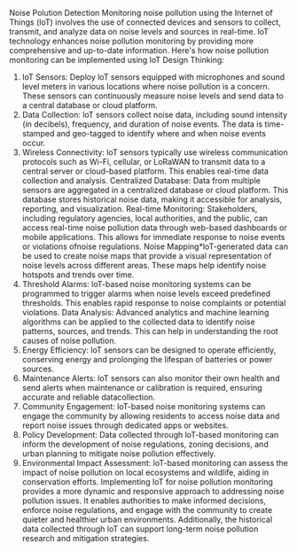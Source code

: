 Noise Polution Detection
Monitoring noise pollution using the Internet of Things (loT) involves the use of connected
devices and sensors to collect, transmit, and analyze data on noise levels and sources in
real-time. loT technology enhances noise pollution monitoring by providing more
comprehensive and up-to-date information. Here's how noise pollution monitoring can be
implemented using loT
Design Thinking:

1. loT Sensors: Deploy loT sensors equipped with microphones and sound level
meters in various locations where noise pollution is a concern. These sensors can
continuously measure noise levels and send data to a central database or cloud platform.
2. Data Collection: loT sensors collect noise data, including sound intensity (in
decibels), frequency, and duration of noise events. The data is time-stamped and
geo-tagged to identify where and when noise events occur.
3. Wireless Connectivity: loT sensors typically use wireless communication protocols
such as Wi-Fi, cellular, or LoRaWAN to transmit data to a central server or cloud-based
platform. This enables real-time data collection and analysis.
Centralized Database: Data from multiple sensors are aggregated in a centralized
database or cloud platform. This database stores historical noise data, making it
accessible for analysis, reporting, and visualization.
Real-time Monitoring: Stakeholders, including regulatory agencies, local authorities,
and the public, can access real-time noise pollution data through web-based dashboards
or mobile applications.
This allows for immediate response to noise events or violations ofnoise regulations.
Noise Mapping*loT-generated data can be used to create noise maps that provide a
visual representation of noise levels across different areas. These maps help identify noise
hotspots and trends over time.
4. Threshold Alarms: loT-based noise monitoring systems can be programmed to
trigger alarms when noise levels exceed predefined thresholds. This enables rapid
response to noise complaints or potential violations.
Data Analysis: Advanced analytics and machine learning algorithms can be applied
to the collected data to identify noise patterns, sources, and trends. This can help in
understanding the root causes of noise pollution.
5. Energy Efficiency: loT sensors can be designed to operate efficiently, conserving
energy and prolonging the lifespan of batteries or power sources.
6. Maintenance Alerts: loT sensors can also monitor their own health and send alerts
when maintenance or calibration is required, ensuring accurate and reliable datacollection.
7. Community Engagement: loT-based noise monitoring systems can engage the
community by allowing residents to access noise data and report noise issues through
dedicated apps or websites.
8. Policy Development: Data collected through loT-based monitoring can inform the
development of noise regulations, zoning decisions, and urban planning to mitigate noise
pollution effectively.
9. Environmental Impact Assessment: loT-based monitoring can assess the impact of
noise pollution on local ecosystems and wildlife, aiding in conservation efforts.
Implementing loT for noise pollution monitoring provides a more dynamic and responsive
approach to addressing noise pollution issues. It enables authorities to make informed
decisions, enforce noise regulations, and engage with the community to create quieter and
healthier urban environments. Additionally, the historical data collected through loT can
support long-term noise pollution research and mitigation strategies.
